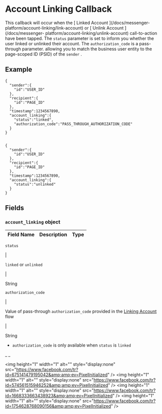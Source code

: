 #  Account Linking Callback

This callback will occur when the [ Linked Account ](/docs/messenger-
platform/account-linking/link-account) or [ Unlink Account ](/docs/messenger-
platform/account-linking/unlink-account) call-to-action have been tapped. The
` status ` parameter is set to inform you whether the user linked or unlinked
their account. The ` authorization_code ` is a pass-through parameter.
allowing you to match the business user entity to the page-scoped ID (PSID) of
the ` sender ` .

##  Example

    
    
    {
      "sender":{
        "id":"USER_ID"
      },
      "recipient":{
        "id":"PAGE_ID"
      },
      "timestamp":1234567890,
      "account_linking":{
        "status":"linked",
        "authorization_code":"PASS_THROUGH_AUTHORIZATION_CODE"
      }
    }    
    
    
    {
      "sender":{
        "id":"USER_ID"
      },
      "recipient":{
        "id":"PAGE_ID"
      },
      "timestamp":1234567890,
      "account_linking":{
        "status":"unlinked"
      }
    }    

##  Fields

###  ` account_linking ` object

Field Name  |  Description  |  Type  
---|---|---  
  
` status `

|

` linked ` or ` unlinked `

|

String  
  
` authorization_code `

|

Value of pass-through ` authorization_code ` provided in the [ Linking Account
](/docs/messenger-platform/account-linking/link-account) flow

|

String  
  
  * ` authorization_code ` is only available when ` status ` is ` linked `

_ _

&lt;img height="1" width="1" alt="" style="display:none"
src="https://www.facebook.com/tr?id=675141479195042&amp;amp;ev=PixelInitialized"
/&gt; &lt;img height="1" width="1" alt="" style="display:none"
src="https://www.facebook.com/tr?id=574561515946252&amp;amp;ev=PixelInitialized"
/&gt; &lt;img height="1" width="1" alt="" style="display:none"
src="https://www.facebook.com/tr?id=1668333663438923&amp;amp;ev=PixelInitialized"
/&gt; &lt;img height="1" width="1" alt="" style="display:none"
src="https://www.facebook.com/tr?id=1754628768090156&amp;amp;ev=PixelInitialized"
/&gt;

